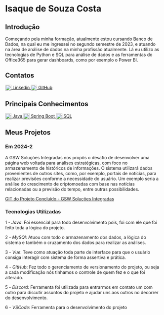# Isaque de Souza Costa

## Introdução
Começando pela minha formação, atualmente estou cursando Banco de Dados, na qual eu me ingressei no segundo semestre de 2023, e atuando na área de análise de dados na minha profissão atualmente. Lá eu utilizo as tecnologias de Python e SQL para análise de dados e as ferramentas do Office365 para gerar dashboards, como por exemplo o Power BI.

## Contatos
<a href="https://www.linkedin.com/in/seu-usuario" target="_blank">
  <img src="https://cdn.jsdelivr.net/gh/devicons/devicon/icons/linkedin/linkedin-original.svg" alt="LinkedIn" width="20" style="vertical-align: middle;"/>
  Linkedin
</a>
<a href="https://github.com/Isaque-BD" target="_blank">
  <img src="https://cdn.jsdelivr.net/gh/devicons/devicon/icons/github/github-original.svg" alt="GitHub" width="20" style="vertical-align: middle;"/>
  GitHub
</a>

## Principais Conhecimentos

<a href="https://www.java.com" target="_blank">
  <img src="https://cdn.jsdelivr.net/gh/devicons/devicon/icons/java/java-original.svg" alt="Java" width="20" style="vertical-align: middle;"/>
  Java
</a>
<a href="https://spring.io/projects/spring-boot" target="_blank">
  <img src="https://cdn.jsdelivr.net/gh/devicons/devicon/icons/spring/spring-original.svg" alt="Spring Boot" width="20" style="vertical-align: middle;"/>
  Spring Boot
</a>
<a href="https://www.mysql.com" target="_blank">
  <img src="https://cdn.jsdelivr.net/gh/devicons/devicon/icons/mysql/mysql-original.svg" alt="SQL" width="20" style="vertical-align: middle;"/>
  SQL
</a>

## Meus Projetos

### Em 2024-2
A GSW Soluções Integradas nos propôs o desafio de desenvolver uma página web voltada para análises estratégicas, com foco no armazenamento de históricos de informações. O sistema utilizará dados provenientes de outros sites, como, por exemplo, portais de notícias, para realizar previsões conforme a necessidade do usuário. Um exemplo seria a análise do crescimento de criptomoedas com base nas notícias relacionadas ou a previsão do tempo, entre outras possibilidades.

[GIT do Projeto Concluído - GSW Soluções Integradas](https://github.com/Morpheus-Fatec/morpheus/tree/main)

### Tecnologias Utilizadas
1 - *Java*: Foi essencial para todo desenvolvimento pois, foi com ele que foi feito toda a lógica do projeto.

2 - *MySQl*: Atuou com todo o armazenamento dos dados, a lógica do sistema e também o cruzamento dos dados para realizar as análises.

3 - *Vue*: Teve como atuação toda parte de interface para que o usuário consiga interagir com sistema de forma assertiva e prática.

4 - *GitHub*: Fez todo o gerenciamento de versionamento do projeto, ou seja a cada modificação nós tinhamos o controle de quem fez e o que foi alterado.

5 - *Discord*: Ferramenta foi utilizada para entrarmos em contato um com outro para discutir assuntos do projeto e ajudar uns aos outros no decorrer do desenvolvimento.

6 - *VSCode*: Ferramenta para o desenvolvimento do projeto



